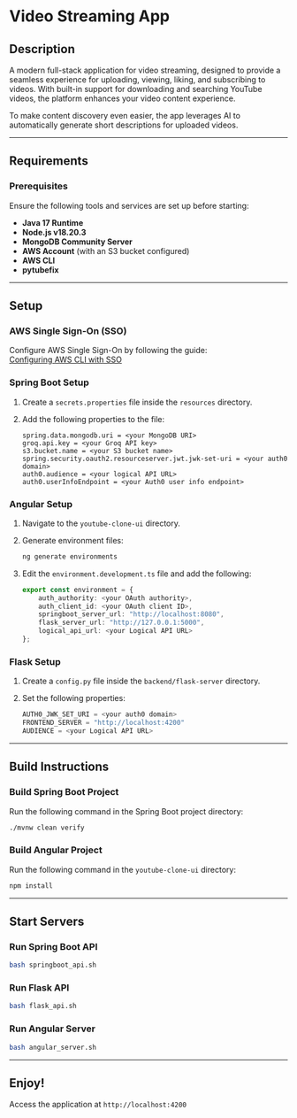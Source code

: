 # Video Streaming App  

## Description  
A modern full-stack application for video streaming, designed to provide a seamless experience for uploading, viewing, liking, and subscribing to videos. With built-in support for downloading and searching YouTube videos, the platform enhances your video content experience.  

To make content discovery even easier, the app leverages AI to automatically generate short descriptions for uploaded videos.  

---

## Requirements  

### Prerequisites  
Ensure the following tools and services are set up before starting:  
- **Java 17 Runtime**  
- **Node.js v18.20.3**  
- **MongoDB Community Server**  
- **AWS Account** (with an S3 bucket configured)  
- **AWS CLI**  
- **pytubefix**  

---

## Setup  

### AWS Single Sign-On (SSO)  
Configure AWS Single Sign-On by following the guide:  
[Configuring AWS CLI with SSO](https://docs.aws.amazon.com/cli/latest/userguide/cli-configure-sso.html)  

### Spring Boot Setup  
1. Create a `secrets.properties` file inside the `resources` directory.  
2. Add the following properties to the file:  

    ```properties
    spring.data.mongodb.uri = <your MongoDB URI>  
    groq.api.key = <your Groq API key>  
    s3.bucket.name = <your S3 bucket name>  
    spring.security.oauth2.resourceserver.jwt.jwk-set-uri = <your auth0 domain>
    auth0.audience = <your logical API URL>  
    auth0.userInfoEndpoint = <your Auth0 user info endpoint>  
    ```

### Angular Setup  
1. Navigate to the `youtube-clone-ui` directory.  
2. Generate environment files:  

    ```bash
    ng generate environments
    ```   
3. Edit the `environment.development.ts` file and add the following:  

    ```typescript
    export const environment = {
        auth_authority: <your OAuth authority>,  
        auth_client_id: <your OAuth client ID>,  
        springboot_server_url: "http://localhost:8080",  
        flask_server_url: "http://127.0.0.1:5000",
        logical_api_url: <your Logical API URL>  
    };
    ```  
    
### Flask Setup  
1. Create a `config.py` file inside the `backend/flask-server` directory.
2. Set the following properties:  

    ```python
    AUTH0_JWK_SET_URI = <your auth0 domain>
    FRONTEND_SERVER = "http://localhost:4200"
    AUDIENCE = <your Logical API URL>
    ```  

---

## Build Instructions  

### Build Spring Boot Project  
Run the following command in the Spring Boot project directory:  
```bash
./mvnw clean verify
```
### Build Angular Project  
Run the following command in the `youtube-clone-ui` directory:  
```bash
npm install
```
---

## Start Servers

### Run Spring Boot API
```bash
bash springboot_api.sh
```

### Run Flask API
```bash
bash flask_api.sh
```

### Run Angular Server
```bash
bash angular_server.sh
```

---

## Enjoy!
Access the application at `http://localhost:4200`
